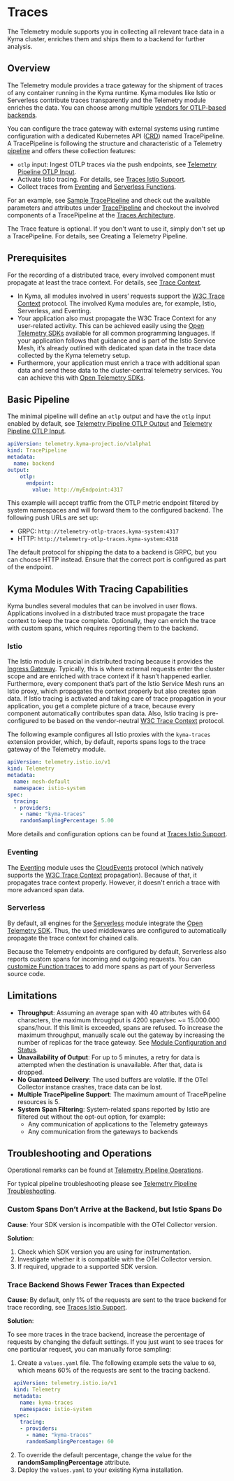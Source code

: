# Traces

The Telemetry module supports you in collecting all relevant trace data in a Kyma cluster, enriches them and ships them to a backend for further analysis.

## Overview

The Telemetry module provides a trace gateway for the shipment of traces of any container running in the Kyma runtime. Kyma modules like Istio or Serverless contribute traces transparently and the Telemetry module enriches the data. You can choose among multiple [vendors for OTLP-based backends](https://opentelemetry.io/ecosystem/vendors/).

You can configure the trace gateway with external systems using runtime configuration with a dedicated Kubernetes API ([CRD](https://kubernetes.io/docs/concepts/extend-kubernetes/api-extension/custom-resources/#customresourcedefinitions)) named TracePipeline. A TracePipeline is following the structure and characteristic of a Telemetry [pipeline](./../pipelines/README.md) and offers these collection features:

- `otlp` input: Ingest OTLP traces via the push endpoints, see [Telemetry Pipeline OTLP Input](./../pipelines/otlp-input.md).
- Activate Istio tracing. For details, see [Traces Istio Support](./istio-support.md).
- Collect traces from [Eventing](#eventing) and [Serverless Functions](#serverless).

For an example, see [Sample TracePipeline](./sample.md) and check out the available parameters and attributes under [TracePipeline](./../resources/04-tracepipeline.md) and checkout the involved components of a TracePipeline at the [Traces Architecture](architecture.md).

The Trace feature is optional. If you don't want to use it, simply don't set up a TracePipeline. For details, see Creating a Telemetry Pipeline.

## Prerequisites

For the recording of a distributed trace, every involved component must propagate at least the trace context. For details, see [Trace Context](https://www.w3.org/TR/trace-context/#problem-statement).

- In Kyma, all modules involved in users’ requests support the [W3C Trace Context](https://www.w3.org/TR/trace-context) protocol. The involved Kyma modules are, for example, Istio, Serverless, and Eventing.
- Your application also must propagate the W3C Trace Context for any user-related activity. This can be achieved easily using the [Open Telemetry SDKs](https://opentelemetry.io/docs/instrumentation/) available for all common programming languages. If your application follows that guidance and is part of the Istio Service Mesh, it’s already outlined with dedicated span data in the trace data collected by the Kyma telemetry setup.
- Furthermore, your application must enrich a trace with additional span data and send these data to the cluster-central telemetry services. You can achieve this with [Open Telemetry SDKs](https://opentelemetry.io/docs/instrumentation/).

## Basic Pipeline

The minimal pipeline will define an `otlp` output and have the `otlp` input enabled by default, see [Telemetry Pipeline OTLP Output](./../pipelines/otlp-output.md) and [Telemetry Pipeline OTLP Input](./../pipelines/otlp-input.md).

```yaml
apiVersion: telemetry.kyma-project.io/v1alpha1
kind: TracePipeline
metadata:
  name: backend
output:
    otlp:
      endpoint:
        value: http://myEndpoint:4317
```

This example will accept traffic from the OTLP metric endpoint filtered by system namespaces and will forward them to the configured backend. The following push URLs are set up:

- GRPC: `http://telemetry-otlp-traces.kyma-system:4317`
- HTTP: `http://telemetry-otlp-traces.kyma-system:4318`

The default protocol for shipping the data to a backend is GRPC, but you can choose HTTP instead. Ensure that the correct port is configured as part of the endpoint.

## Kyma Modules With Tracing Capabilities

Kyma bundles several modules that can be involved in user flows. Applications involved in a distributed trace must propagate the trace context to keep the trace complete. Optionally, they can enrich the trace with custom spans, which requires reporting them to the backend.

### Istio

The Istio module is crucial in distributed tracing because it provides the [Ingress Gateway](https://istio.io/latest/docs/tasks/traffic-management/ingress/ingress-control/). Typically, this is where external requests enter the cluster scope and are enriched with trace context if it hasn’t happened earlier. Furthermore, every component that’s part of the Istio Service Mesh runs an Istio proxy, which propagates the context properly but also creates span data. If Istio tracing is activated and taking care of trace propagation in your application, you get a complete picture of a trace, because every component automatically contributes span data. Also, Istio tracing is pre-configured to be based on the vendor-neutral [W3C Trace Context](https://www.w3.org/TR/trace-context/) protocol.

The following example configures all Istio proxies with the `kyma-traces` extension provider, which, by default, reports spans logs to the trace gateway of the Telemetry module.

```yaml
apiVersion: telemetry.istio.io/v1
kind: Telemetry
metadata:
  name: mesh-default
  namespace: istio-system
spec:
  tracing:
  - providers:
    - name: "kyma-traces"
    randomSamplingPercentage: 5.00
```

More details and configuration options can be found at [Traces Istio Support](./istio-support.md).

### Eventing

The [Eventing](https://kyma-project.io/#/eventing-manager/user/README) module uses the [CloudEvents](https://cloudevents.io/) protocol (which natively supports the [W3C Trace Context](https://www.w3.org/TR/trace-context) propagation). Because of that, it propagates trace context properly. However, it doesn't enrich a trace with more advanced span data.

### Serverless

By default, all engines for the [Serverless](https://kyma-project.io/#/serverless-manager/user/README) module integrate the [Open Telemetry SDK](https://opentelemetry.io/docs/reference/specification/metrics/sdk/). Thus, the used middlewares are configured to automatically propagate the trace context for chained calls.

Because the Telemetry endpoints are configured by default, Serverless also reports custom spans for incoming and outgoing requests. You can [customize Function traces](https://kyma-project.io/#/serverless-manager/user/tutorials/01-100-customize-function-traces) to add more spans as part of your Serverless source code.

## Limitations

- **Throughput**: Assuming an average span with 40 attributes with 64 characters, the maximum throughput is 4200 span/sec ~= 15.000.000 spans/hour. If this limit is exceeded, spans are refused. To increase the maximum throughput, manually scale out the gateway by increasing the number of replicas for the trace gateway. See [Module Configuration and Status](https://kyma-project.io/#/telemetry-manager/user/01-manager?id=module-configuration).
- **Unavailability of Output**: For up to 5 minutes, a retry for data is attempted when the destination is unavailable. After that, data is dropped.
- **No Guaranteed Delivery**: The used buffers are volatile. If the OTel Collector instance crashes, trace data can be lost.
- **Multiple TracePipeline Support**: The maximum amount of TracePipeline resources is 5.
- **System Span Filtering**: System-related spans reported by Istio are filtered out without the opt-out option, for example:
  - Any communication of applications to the Telemetry gateways
  - Any communication from the gateways to backends

## Troubleshooting and Operations

Operational remarks can be found at [Telemetry Pipeline Operations](./../pipelines/operations.md).

For typical pipeline troubleshooting please see [Telemetry Pipeline Troubleshooting](./../pipelines/troubleshooting.md).

### Custom Spans Don’t Arrive at the Backend, but Istio Spans Do

**Cause**: Your SDK version is incompatible with the OTel Collector version.

**Solution**:

1. Check which SDK version you are using for instrumentation.
2. Investigate whether it is compatible with the OTel Collector version.
3. If required, upgrade to a supported SDK version.

### Trace Backend Shows Fewer Traces than Expected

**Cause**: By default, only 1% of the requests are sent to the trace backend for trace recording, see [Traces Istio Support](./istio-support.md).

**Solution**:

To see more traces in the trace backend, increase the percentage of requests by changing the default settings.
If you just want to see traces for one particular request, you can manually force sampling:

1. Create a `values.yaml` file.
   The following example sets the value to `60`, which means 60% of the requests are sent to the tracing backend.

```yaml
  apiVersion: telemetry.istio.io/v1
  kind: Telemetry
  metadata:
    name: kyma-traces
    namespace: istio-system
  spec:
    tracing:
    - providers:
      - name: "kyma-traces"
      randomSamplingPercentage: 60
```

2. To override the default percentage, change the value for the **randomSamplingPercentage** attribute.
3. Deploy the `values.yaml` to your existing Kyma installation.
